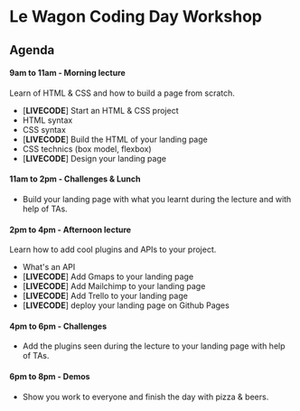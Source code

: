 # Le Wagon Coding Day Workshop

## Agenda

#### 9am to 11am - Morning lecture

Learn of HTML & CSS and how to build a page from scratch.

- [**LIVECODE**] Start an HTML & CSS project
- HTML syntax
- CSS syntax
- [**LIVECODE**] Build the HTML of your landing page
- CSS technics (box model, flexbox)
- [**LIVECODE**] Design your landing page

#### 11am to 2pm - Challenges & Lunch

- Build your landing page with what you learnt during the lecture and with help of TAs.

#### 2pm to 4pm - Afternoon lecture

Learn how to add cool plugins and APIs to your project.

- What's an API
- [**LIVECODE**] Add Gmaps to your landing page
- [**LIVECODE**] Add Mailchimp to your landing page
- [**LIVECODE**] Add Trello to your landing page
- [**LIVECODE**] deploy your landing page on Github Pages

#### 4pm to 6pm - Challenges

- Add the plugins seen during the lecture to your landing page with help of TAs.

#### 6pm to 8pm - Demos

- Show you work to everyone and finish the day with pizza & beers.
